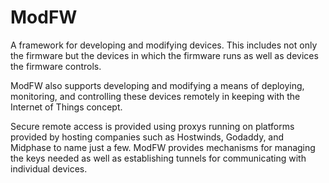 # ModFW

A framework for developing and modifying devices. This includes not only the
firmware but the devices in which the firmware runs as well as devices the
firmware controls.

ModFW also supports developing and modifying a means of deploying, monitoring,
and controlling these devices remotely in keeping with the Internet of Things
concept.

Secure remote access is provided using proxys running on platforms provided
by hosting companies such as Hostwinds, Godaddy, and Midphase to name just a
few. ModFW provides mechanisms for managing the keys needed as well as
establishing tunnels for communicating with individual devices.
